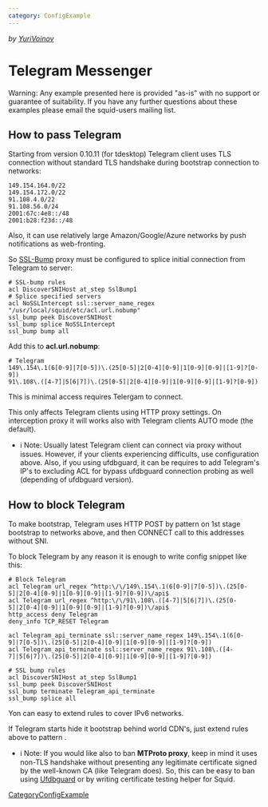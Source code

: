```yaml
---
category: ConfigExample
---
```

*by
[YuriVoinov](/YuriVoinov)*

# Telegram Messenger

Warning: Any example presented here is provided "as-is" with no support
or guarantee of suitability. If you have any further questions about
these examples please email the squid-users mailing list.

## How to pass Telegram

Starting from version 0.10.11 (for tdesktop) Telegram client uses TLS
connection without standard TLS handshake during bootstrap connection to
networks:

    149.154.164.0/22
    149.154.172.0/22
    91.108.4.0/22
    91.108.56.0/24
    2001:67c:4e8::/48
    2001:b28:f23d::/48

Also, it can use relatively large Amazon/Google/Azure networks by push
notifications as web-fronting.

So
[SSL-Bump](/Features/SslPeekAndSplice)
proxy must be configured to splice initial connection from Telegram to
server:

    # SSL-bump rules
    acl DiscoverSNIHost at_step SslBump1
    # Splice specified servers
    acl NoSSLIntercept ssl::server_name_regex "/usr/local/squid/etc/acl.url.nobump"
    ssl_bump peek DiscoverSNIHost
    ssl_bump splice NoSSLIntercept
    ssl_bump bump all

Add this to **acl.url.nobump**:

    # Telegram
    149\.154\.1(6[0-9]|7[0-5])\.(25[0-5]|2[0-4][0-9]|1[0-9][0-9]|[1-9]?[0-9])
    91\.108\.([4-7]|5[6|7])\.(25[0-5]|2[0-4][0-9]|1[0-9][0-9]|[1-9]?[0-9])

This is minimal access requires Telergam to connect.

This only affects Telegram clients using HTTP proxy settings. On
interception proxy it will works also with Telegram clients AUTO mode
(the default).

  - ℹ️
    Note: Usually latest Telegram client can connect via proxy without
    issues. However, if your clients experiencing difficults, use
    configuration above. Also, if you using ufdbguard, it can be
    requires to add Telegram's IP's to excluding ACL for bypass
    ufdbguard connection probing as well (depending of ufdbguard
    version).

## How to block Telegram

To make bootstrap, Telegram uses HTTP POST by pattern
[](http://A.B.C.D/api) on 1st stage bootstrap to networks above, and
then CONNECT call to this addresses without SNI.

To block Telegram by any reason it is enough to write config snippet
like this:

    # Block Telegram
    acl Telegram url_regex ^http:\/\/149\.154\.1(6[0-9]|7[0-5])\.(25[0-5]|2[0-4][0-9]|1[0-9][0-9]|[1-9]?[0-9])\/api$
    acl Telegram url_regex ^http:\/\/91\.108\.([4-7]|5[6|7])\.(25[0-5]|2[0-4][0-9]|1[0-9][0-9]|[1-9]?[0-9])\/api$
    http_access deny Telegram
    deny_info TCP_RESET Telegram
    
    acl Telegram_api_terminate ssl::server_name_regex 149\.154\.1(6[0-9]|7[0-5])\.(25[0-5]|2[0-4][0-9]|1[0-9][0-9]|[1-9]?[0-9])
    acl Telegram_api_terminate ssl::server_name_regex 91\.108\.([4-7]|5[6|7])\.(25[0-5]|2[0-4][0-9]|1[0-9][0-9]|[1-9]?[0-9])
    
    # SSL bump rules
    acl DiscoverSNIHost at_step SslBump1
    ssl_bump peek DiscoverSNIHost
    ssl_bump terminate Telegram_api_terminate
    ssl_bump splice all

Yon can easy to extend rules to cover IPv6 networks.

If Telegram starts hide it bootstrap behind world CDN's, just extend
rules above to pattern [](http://0.0.0.0/api).

  - ℹ️
    Note: If you would like also to ban **MTProto proxy**, keep in mind
    it uses non-TLS handshake without presenting any legitimate
    certificate signed by the well-known CA (like Telegram does). So,
    this can be easy to ban using [Ufdbguard](https://urlfilterdb.com)
    or by writing certificate testing helper for Squid.

[CategoryConfigExample](/CategoryConfigExample)
